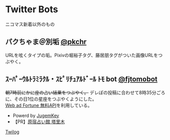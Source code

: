 # Twitter Bots

ニコマス新着以外のもの

## パクちゃま＠別垢&nbsp;[@pkchr](https://twitter.com/pkchr)

URLを呟くタイプの垢。Pixivの堀裕子タグ、藤居朋タグがついた画像URLをつぶやく。

## ｽｰﾊﾟｰｳﾙﾄﾗﾐﾗｸﾙ・ｽﾋﾟﾘﾁｭｱﾙﾄﾞｰﾙ ﾄﾓ bot&nbsp;[@fjtomobot](https://twitter.com/fjtomobot)

~~朝7時前にかに座の占い結果をつぶやく。~~
デレぽの投稿に合わせて8時35分ごろに、その日1位の星座をつぶやくようにした。  
[Web ad Fortune 無料API](http://jugemkey.jp/api/waf/api_free.php)を利用している。  

* Powerd by [JugemKey](http://jugemkey.jp/api/)
* 【PR】[原宿占い館 塔里木](http://www.tarim.co.jp/)

[Twilog](https://twilog.org/fjtomobot)

